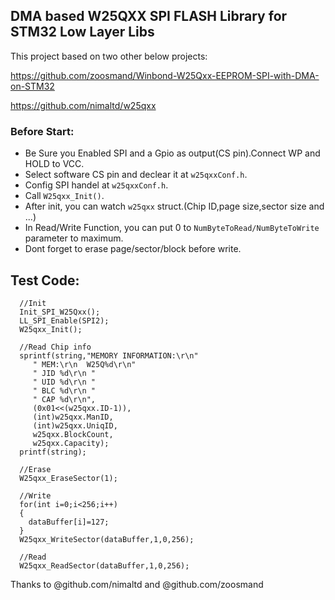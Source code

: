 ## DMA based W25QXX SPI FLASH Library for STM32 Low Layer Libs

This project based on two other below projects:

https://github.com/zoosmand/Winbond-W25Qxx-EEPROM-SPI-with-DMA-on-STM32

https://github.com/nimaltd/w25qxx

### Before Start:
* Be Sure you Enabled SPI and a Gpio as output(CS pin).Connect WP and HOLD to VCC.
* Select software CS pin and declear it at `w25qxxConf.h`.
* Config SPI handel at `w25qxxConf.h`.
* Call `W25qxx_Init()`. 
* After init, you can watch `w25qxx` struct.(Chip ID,page size,sector size and ...)
* In Read/Write Function, you can put 0 to `NumByteToRead/NumByteToWrite` parameter to maximum.
* Dont forget to erase page/sector/block before write.

## Test Code:
```
  //Init
  Init_SPI_W25Qxx();
  LL_SPI_Enable(SPI2);
  W25qxx_Init();
  
  //Read Chip info
  sprintf(string,"MEMORY INFORMATION:\r\n"
	 " MEM:\r\n  W25Q%d\r\n"
	 " JID %d\r\n "
	 " UID %d\r\n "
 	 " BLC %d\r\n "
	 " CAP %d\r\n",
 	 (0x01<<(w25qxx.ID-1)),
	 (int)w25qxx.ManID,
	 (int)w25qxx.UniqID,
	 w25qxx.BlockCount,
	 w25qxx.Capacity);
  printf(string);
  
  //Erase
  W25qxx_EraseSector(1);
  
  //Write 
  for(int i=0;i<256;i++)
  {
    dataBuffer[i]=127;
  }	
  W25qxx_WriteSector(dataBuffer,1,0,256);
  
  //Read
  W25qxx_ReadSector(dataBuffer,1,0,256);
```




Thanks to @github.com/nimaltd and @github.com/zoosmand
